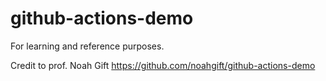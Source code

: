 # github-actions-demo
For learning and reference purposes.

Credit to prof. Noah Gift https://github.com/noahgift/github-actions-demo
